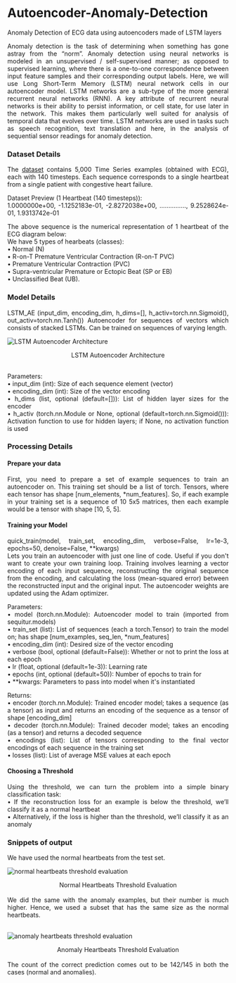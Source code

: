 # Autoencoder-Anomaly-Detection
Anomaly Detection of ECG data using autoencoders made of LSTM layers

<div align = "justify">

Anomaly detection is the task of determining when something has gone astray from the “norm”. Anomaly detection using neural networks is modeled in an unsupervised / self-supervised manner; as opposed to supervised learning, where there is a one-to-one correspondence between input feature samples and their corresponding output labels. Here, we will use Long Short-Term Memory (LSTM) neural network cells in our autoencoder model. LSTM networks are a sub-type of the more general recurrent neural networks (RNN). A key attribute of recurrent neural networks is their ability to persist information, or cell state, for use later in the network. This makes them particularly well suited for analysis of temporal data that evolves over time. LSTM networks are used in tasks such as speech recognition, text translation and here, in the analysis of sequential sensor readings for anomaly detection.

### Dataset Details
The [dataset](http://timeseriesclassification.com/description.php?Dataset=ECG5000) contains 5,000 Time Series examples (obtained with ECG), each with 140 timesteps. Each sequence corresponds to a single heartbeat from a single patient with congestive heart failure.<br>

Dataset Preview (1 Heartbeat (140 timesteps)):<br>
   1.0000000e+00, -1.1252183e-01, -2.8272038e+00, ……………, 9.2528624e-01, 1.9313742e-01
<br>

The above sequence is the numerical representation of 1 heartbeat of the ECG diagram below:
<br>
We have 5 types of hearbeats (classes):<br>
•	Normal (N)<br>
•	R-on-T Premature Ventricular Contraction (R-on-T PVC)<br>
•	Premature Ventricular Contraction (PVC)<br>
•	Supra-ventricular Premature or Ectopic Beat (SP or EB)<br>
•	Unclassified Beat (UB).<br>
### Model Details<br>
LSTM_AE (input_dim, encoding_dim, h_dims=[], h_activ=torch.nn.Sigmoid(), out_activ=torch.nn.Tanh())
Autoencoder for sequences of vectors which consists of stacked LSTMs. Can be trained on sequences of varying length.<br>

 ![LSTM Autoencoder Architecture](https://github.com/NimitJhunjhunwala/Autoencoder-Anomaly-Detection-/blob/main/LSTM%20Autoencoder%20Architecture.png)
<div align = "center">LSTM Autoencoder Architecture</div>
<br>

Parameters:<br>
•	input_dim (int): Size of each sequence element (vector)<br>
•	encoding_dim (int): Size of the vector encoding<br>
•	h_dims (list, optional (default=[])): List of hidden layer sizes for the encoder<br>
•	h_activ (torch.nn.Module or None, optional (default=torch.nn.Sigmoid())): Activation function to use for hidden layers; if None, no activation function is used<br>

### Processing Details
#### Prepare your data
First, you need to prepare a set of example sequences to train an autoencoder on. This training set should be a list of torch. Tensors, where each tensor has shape [num_elements, *num_features]. So, if each example in your training set is a sequence of 10 5x5 matrices, then each example would be a tensor with shape [10, 5, 5].<br>
#### Training your Model
quick_train(model, train_set, encoding_dim, verbose=False, lr=1e-3, epochs=50, denoise=False, **kwargs)<br>
Lets you train an autoencoder with just one line of code. Useful if you don't want to create your own training loop. Training involves learning a vector encoding of each input sequence, reconstructing the original sequence from the encoding, and calculating the loss (mean-squared error) between the reconstructed input and the original input. The autoencoder weights are updated using the Adam optimizer.<br>

  Parameters:<br>
  •	model (torch.nn.Module): Autoencoder model to train (imported from sequitur.models)<br>
  •	train_set (list): List of sequences (each a torch.Tensor) to train the model on; has shape [num_examples, seq_len, *num_features]<br>
  •	encoding_dim (int): Desired size of the vector encoding<br>
  •	verbose (bool, optional (default=False)): Whether or not to print the loss at each epoch<br>
  •	lr (float, optional (default=1e-3)): Learning rate<br>
  •	epochs (int, optional (default=50)): Number of epochs to train for<br>
  •	**kwargs: Parameters to pass into model when it's instantiated<br>

  Returns:<br>
  •	encoder (torch.nn.Module): Trained encoder model; takes a sequence (as a tensor) as input and returns an encoding of the sequence as a tensor of shape [encoding_dim]<br>
  •	decoder (torch.nn.Module): Trained decoder model; takes an encoding (as a tensor) and returns a decoded sequence<br>
  •	encodings (list): List of tensors corresponding to the final vector encodings of each sequence in the training set<br>
  •	losses (list): List of average MSE values at each epoch<br>

#### Choosing a Threshold
Using the threshold, we can turn the problem into a simple binary classification task:<br>
•	If the reconstruction loss for an example is below the threshold, we’ll classify it as a normal heartbeat<br>
•	Alternatively, if the loss is higher than the threshold, we’ll classify it as an anomaly<br>

### Snippets of output
We have used the normal heartbeats from the test set. 
 
![normal heartbeats threshold evaluation](https://github.com/NimitJhunjhunwala/Autoencoder-Anomaly-Detection-/blob/main/normal%20heartbeats%20threshold%20evaluation.png)
<div align = "center">Normal Heartbeats Threshold Evaluation</div>
<br>
We did the same with the anomaly examples, but their number is much higher. Hence, we used a subset that has the same size as the normal heartbeats. <br><br>

![anomaly heartbeats threshold evaluation](https://github.com/NimitJhunjhunwala/Autoencoder-Anomaly-Detection-/blob/main/anomaly%20heartbeats%20threshold%20evaluation.png) 
<div align = "center">Anomaly Heartbeats Threshold Evaluation</div>
<br>
The count of the correct prediction comes out to be 142/145 in both the cases (normal and anomalies).

</div>
